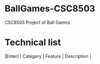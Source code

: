 # BallGames-CSC8503
CSC8503 Project of Ball Games
# Technical list
[Enter]
| Category | Feature | Description |
